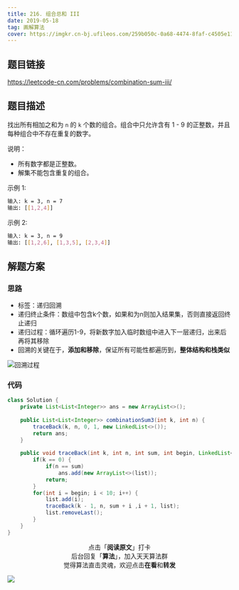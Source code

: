 ```yaml
---
title: 216. 组合总和 III
date: 2019-05-18
tag: 画解算法
cover: https://imgkr.cn-bj.ufileos.com/259b050c-0a68-4474-8faf-c4505e11ee4a.png
---
```


## 题目链接

https://leetcode-cn.com/problems/combination-sum-iii/

## 题目描述

找出所有相加之和为 `n` 的 `k` 个数的组合。组合中只允许含有 1 - 9 的正整数，并且每种组合中不存在重复的数字。

说明：

- 所有数字都是正整数。
- 解集不能包含重复的组合。 

示例 1:

```bash
输入: k = 3, n = 7
输出: [[1,2,4]]
```

示例 2:

```bash
输入: k = 3, n = 9
输出: [[1,2,6], [1,3,5], [2,3,4]]
```


## 解题方案

### 思路

- 标签：递归回溯
- 递归终止条件：数组中包含k个数，如果和为n则加入结果集，否则直接返回终止递归
- 递归过程：循环遍历1-9，将新数字加入临时数组中进入下一层递归，出来后再将其移除
- 回溯的关键在于，**添加和移除**，保证所有可能性都遍历到，**整体结构和栈类似**

![回溯过程](https://i.loli.net/2019/05/18/5cdf779d1690663296.png)

### 代码

```java
class Solution {
    private List<List<Integer>> ans = new ArrayList<>();
    
    public List<List<Integer>> combinationSum3(int k, int n) {
        traceBack(k, n, 0, 1, new LinkedList<>());
        return ans;
    }
    
    public void traceBack(int k, int n, int sum, int begin, LinkedList<Integer> list) {
        if(k == 0) {
            if(n == sum)
                ans.add(new ArrayList<>(list));
            return;
        }
        for(int i = begin; i < 10; i++) {
            list.add(i);
            traceBack(k - 1, n, sum + i ,i + 1, list);
            list.removeLast();
        }
    }
}
```

<span style="display:block;text-align:center;">点击「<strong>阅读原文</strong>」打卡</span>
<span style="display:block;text-align:center;">后台回复「<strong>算法</strong>」，加入天天算法群</span>
<span style="display:block;text-align:center;">觉得算法直击灵魂，欢迎点击<strong>在看</strong>和<strong>转发</strong></span>

![](https://imgkr.cn-bj.ufileos.com/f3e6917b-991c-4ef5-a29a-bb5d9af1273a.gif)
